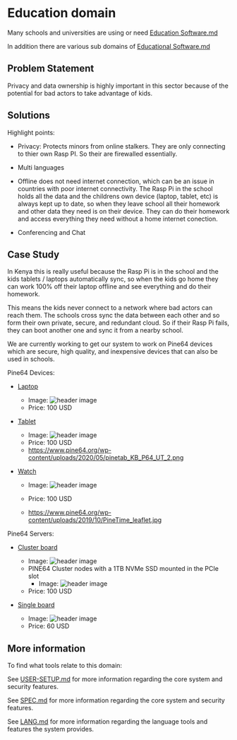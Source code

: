 # Education domain

Many schools and universities are using or need [Education Software.md](https://en.wikipedia.org/wiki/Educational_software)

In addition there are various sub domains of [Educational Software.md](https://en.wikipedia.org/wiki/List_of_educational_software)



## Problem Statement

Privacy and data ownership is highly important in this sector because of the potential for bad actors to take advantage of kids. 



## Solutions

Highlight points:

- Privacy: Protects minors from online stalkers. They are only connecting to thier own Rasp PI. So their are firewalled essentially.

- Multi languages

- Offline does not need internet connection, which can be an issue in countries with poor internet connectivity. The Rasp Pi in the school holds all the data and the childrens own device (laptop, tablet, etc) is always kept up to date, so when they leave school all their homework and other data they need is on their device. They can do their homework and access everything they need without a home internet conection.

- Conferencing and Chat 

## Case Study

In Kenya this is really useful because the Rasp Pi is in the school and the kids tablets / laptops automatically sync, so when the kids go home they can work 100% off their laptop offline and see everything and do their homework.

This means the kids never connect to a network where bad actors can reach them. The schools cross sync the data between each other and so form their own private, secure, and redundant cloud. So if their Rasp Pi fails, they can boot another one and sync it from a nearby school.

We are currently working to get our system to work on Pine64 devices which are secure, high quality, and inexpensive devices that can also be used in schools.

Pine64 Devices:

- [Laptop](https://www.pine64.org/pinebook-pro/)
    - Image: ![header image](https://raw.github.com/getcouragenow/shared/master/doc/product/domains/pine64-laptop-large.png) 
    - Price: 100 USD

- [Tablet](https://www.pine64.org/pinetab/)
    - Image: ![header image](https://raw.github.com/getcouragenow/shared/master/doc/product/domains/pine64-cluster-board-large.jpg) 
    - Price: 100 USD
    - https://www.pine64.org/wp-content/uploads/2020/05/pinetab_KB_P64_UT_2.png

- [Watch](https://www.pine64.org/pinetime/)
    - Image: ![header image](https://raw.github.com/getcouragenow/shared/master/doc/product/domains/pine64-cluster-board-large.jpg) 
    - Price: 100 USD

    - https://www.pine64.org/wp-content/uploads/2019/10/PineTime_leaflet.jpg


Pine64 Servers:

- [Cluster board](https://www.pine64.org/clusterboard/)
    - Image: ![header image](https://raw.github.com/getcouragenow/shared/master/doc/product/domains/pine64-cluster-board-large.jpg)
    - PINE64 Cluster nodes with a 1TB NVMe SSD mounted in the PCIe slot
        - Image: ![header image](https://raw.github.com/getcouragenow/shared/master/doc/product/domains/pine64-cluster-board-withssd-large.jpg)
    - Price: 100 USD

- [Single board](https://www.pine64.org/rockpro64/)
    - Image: ![header image](https://raw.github.com/getcouragenow/shared/master/doc/product/domains/pine64-single-board-large.jpg)
    - Price: 60 USD


## More information

To find what tools relate to this domain:

See [USER-SETUP.md](https://github.com/getcouragenow/shared/blob/master/doc/USER-SETUP.md) for more information regarding the core system and security features.

See [SPEC.md](https://github.com/getcouragenow/shared/blob/master/doc/SPEC.md) for more information regarding the core system and security features.

See [LANG.md](https://github.com/getcouragenow/shared/blob/master/doc/LANG.md) for more information regarding the language tools and features the system provides.
